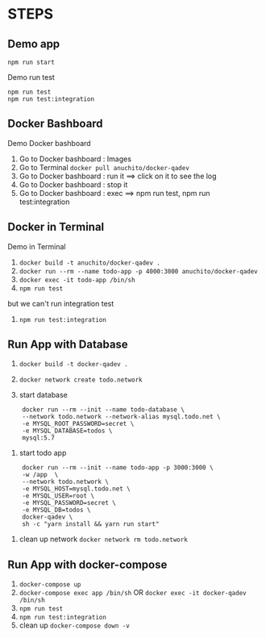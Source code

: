 # STEPS

## Demo app
```
npm run start
```

Demo run test
```
npm run test
npm run test:integration
```

## Docker Bashboard
Demo Docker bashboard
1. Go to Docker bashboard : Images
1. Go to Terminal `docker pull anuchito/docker-qadev`
1. Go to Docker bashboard : run it  ==> click on it to see the log
1. Go to Docker bashboard : stop it
1. Go to Docker bashboard : exec  ==> npm run test, npm run test:integration

## Docker in Terminal
Demo in Terminal
1. `docker build -t anuchito/docker-qadev .`
2. `docker run --rm --name todo-app -p 4000:3000 anuchito/docker-qadev`
3. `docker exec -it todo-app /bin/sh`
4. `npm run test`

but we can't run integration test
1. `npm run test:integration`



## Run App with Database
1. `docker build -t docker-qadev .`
1. `docker network create todo.network`

1. start database 

```
    docker run --rm --init --name todo-database \
    --network todo.network --network-alias mysql.todo.net \
    -e MYSQL_ROOT_PASSWORD=secret \
    -e MYSQL_DATABASE=todos \
    mysql:5.7
```

1. start todo app

```   
    docker run --rm --init --name todo-app -p 3000:3000 \
    -w /app  \
    --network todo.network \
    -e MYSQL_HOST=mysql.todo.net \
    -e MYSQL_USER=root \
    -e MYSQL_PASSWORD=secret \
    -e MYSQL_DB=todos \
    docker-qadev \
    sh -c "yarn install && yarn run start"
```

1. clean up network `docker network rm todo.network`

## Run App with docker-compose
1. `docker-compose up`
1. `docker-compose exec app /bin/sh` OR `docker exec -it docker-qadev  /bin/sh`
1. `npm run test`
1. `npm run test:integration`
1. clean up `docker-compose down -v`
